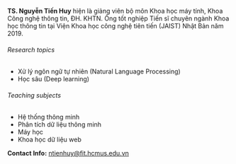 **TS. Nguyễn Tiến Huy** hiện là giảng viên bộ môn Khoa học máy tính, Khoa Công nghệ thông tin, ĐH. KHTN. Ông tốt nghiệp Tiến sĩ chuyên ngành Khoa học thông tin tại Viện Khoa học công nghệ tiên tiến (JAIST) Nhật Bản năm 2019.

###### Research topics

* Xử lý ngôn ngữ tự nhiên (Natural Language Processing)
* Học sâu (Deep learning)

###### Teaching subjects

* Hệ thống thông minh
* Phân tích dữ liệu thông minh
* Máy học
* Khoa học dữ liệu web

**Contact Info:** ntienhuy@fit.hcmus.edu.vn

